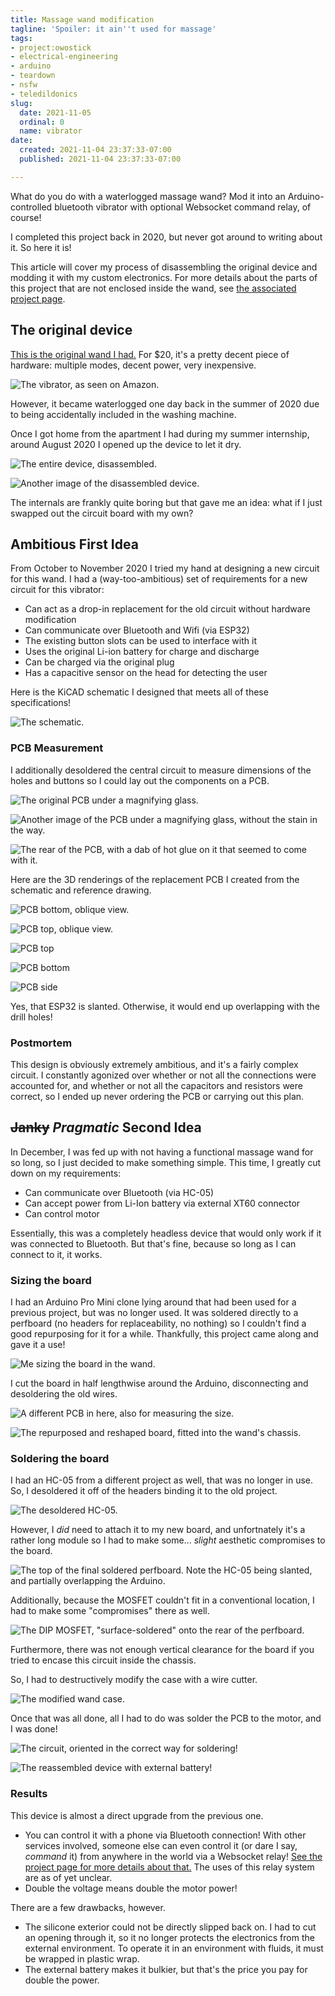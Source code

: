 ```yaml
---
title: Massage wand modification
tagline: 'Spoiler: it ain''t used for massage'
tags:
- project:owostick
- electrical-engineering
- arduino
- teardown
- nsfw
- teledildonics
slug:
  date: 2021-11-05
  ordinal: 0
  name: vibrator
date:
  created: 2021-11-04 23:37:33-07:00
  published: 2021-11-04 23:37:33-07:00

---
```


What do you do with a waterlogged massage wand? Mod it into an
Arduino-controlled bluetooth vibrator with optional Websocket command relay, of
course!

<!-- excerpt -->

I completed this project back in 2020, but never got around to writing about it.
So here it is!

This article will cover my process of disassembling the original device and
modding it with my custom electronics. For more details about the parts of this
project that are not enclosed inside the wand, see
[the associated project page](/projects/owostick).

## The original device

[This is the original wand I had.](https://www.amazon.com/gp/product/B07T3JSKDP)
For $20, it's a pretty decent piece of hardware: multiple modes, decent power,
very inexpensive.

![The vibrator, as seen on Amazon.](https://s3.us-west-000.backblazeb2.com/nyaabucket/f389befd2fa4a7551e11924154320c90f3e499258937dc676e059c58ec6e83c2/original.jpg)

However, it became waterlogged one day back in the summer of 2020 due to being
accidentally included in the washing machine.

Once I got home from the apartment I had during my summer internship, around
August 2020 I opened up the device to let it dry.

![The entire device, disassembled.](https://s3.us-west-000.backblazeb2.com/nyaabucket/b3dd22fcad5599981b650945e239201231c7687a32303f756ac80b5d5b4e1ab5/disassembly1.jpg)

![Another image of the disassembled device.](https://s3.us-west-000.backblazeb2.com/nyaabucket/40bb007d18e86040c1a79abb9b02e07f5852d6f81b6c1e93062ab9f15bbf45ea/disassembly2.jpg)

The internals are frankly quite boring but that gave me an idea: what if I just
swapped out the circuit board with my own?

## Ambitious First Idea

From October to November 2020 I tried my hand at designing a new circuit for
this wand. I had a (way-too-ambitious) set of requirements for a new circuit for
this vibrator:

- Can act as a drop-in replacement for the old circuit without hardware
  modification
- Can communicate over Bluetooth and Wifi (via ESP32)
- The existing button slots can be used to interface with it
- Uses the original Li-ion battery for charge and discharge
- Can be charged via the original plug
- Has a capacitive sensor on the head for detecting the user

Here is the KiCAD schematic I designed that meets all of these specifications!

![The schematic.](./uwu-notices-your-hardware-schematic.svg)

### PCB Measurement

I additionally desoldered the central circuit to measure dimensions of the holes
and buttons so I could lay out the components on a PCB.

![The original PCB under a magnifying glass.](https://s3.us-west-000.backblazeb2.com/nyaabucket/c506398eabb6b3981f23e7ecab19ae352a6f4e8679fc8ccffb9cea4e93d4cd1f/orig-pcb-0.jpg)

![Another image of the PCB under a magnifying glass, without the stain in the way.](https://s3.us-west-000.backblazeb2.com/nyaabucket/33c8b085cb15b038ed7414b75b5ee87f334ce7f464dba445bab7f8f2bc1d044f/orig-pcb-no-blur.jpg)

![The rear of the PCB, with a dab of hot glue on it that seemed to come with it.](https://s3.us-west-000.backblazeb2.com/nyaabucket/045c98e20db4e47666db2b62895af2285387b571ad423090c59314a5ed9fc789/orig-pcb-rear.jpg)

Here are the 3D renderings of the replacement PCB I created from the schematic
and reference drawing.

![PCB bottom, oblique view.](https://s3.us-west-000.backblazeb2.com/nyaabucket/6984658be12068e7692fc947147ea4f8a6295fcdff1dd289259fb8390ec20206/uwupcb-bottom-oblique.png)

![PCB top, oblique view.](https://s3.us-west-000.backblazeb2.com/nyaabucket/47d9c667c070a6937a4f0b2871a70e2cf39ee7733d3427bbaa71edd3ed5f5153/uwupcb-top-oblique.png)

![PCB top](https://s3.us-west-000.backblazeb2.com/nyaabucket/8bbc12df960de3469405f66191d3ecc7dfb257c0a8b0d1a3c46761d2cba838d0/uwupcb-top.png)

![PCB bottom](https://s3.us-west-000.backblazeb2.com/nyaabucket/834322973aaa61203dc5cd8f36fb8c501abb812a113b934c3978fcfe8de4e075/uwupcb-bottom.png)

![PCB side](https://s3.us-west-000.backblazeb2.com/nyaabucket/840b56a13518117970959f0edd77e92599a0d8e3fe70cbbe9091aeed93abec2c/uwupcb-side.png)

Yes, that ESP32 is slanted. Otherwise, it would end up overlapping with the
drill holes!

### Postmortem

This design is obviously extremely ambitious, and it's a fairly complex circuit.
I constantly agonized over whether or not all the connections were accounted
for, and whether or not all the capacitors and resistors were correct, so I
ended up never ordering the PCB or carrying out this plan.

## ~~Janky~~ _Pragmatic_ Second Idea

In December, I was fed up with not having a functional massage wand for so long,
so I just decided to make something simple. This time, I greatly cut down on my
requirements:

- Can communicate over Bluetooth (via HC-05)
- Can accept power from Li-Ion battery via external XT60 connector
- Can control motor

Essentially, this was a completely headless device that would only work if it
was connected to Bluetooth. But that's fine, because so long as I can connect to
it, it works.

### Sizing the board

I had an Arduino Pro Mini clone lying around that had been used for a previous
project, but was no longer used. It was soldered directly to a perfboard (no
headers for replaceability, no nothing) so I couldn't find a good repurposing
for it for a while. Thankfully, this project came along and gave it a use!

![Me sizing the board in the wand.](https://s3.us-west-000.backblazeb2.com/nyaabucket/e2919d22ef4d2dbafeb2233fbd4f6cda6e2ed8dac5f33a4d8817ef0390ac78b5/sizing.jpg)

I cut the board in half lengthwise around the Arduino, disconnecting and
desoldering the old wires.

![A different PCB in here, also for measuring the size.](https://s3.us-west-000.backblazeb2.com/nyaabucket/7e9ee2eab517c377381028bd70051ccc8d382d8ddd9f8e501be690f2e1b2ce86/longfit1.jpg)

![The repurposed and reshaped board, fitted into the wand's chassis.](https://s3.us-west-000.backblazeb2.com/nyaabucket/58f164918580eac838ccea0802f8c23719f1656df3634b4c028ebd6c732fa11c/longfit2.jpg)

### Soldering the board

I had an HC-05 from a different project as well, that was no longer in use. So,
I desoldered it off of the headers binding it to the old project.

![The desoldered HC-05.](https://s3.us-west-000.backblazeb2.com/nyaabucket/abac1c39710716aefc5168abf08df6cab27171c30b6294f08444dc0b889d0f25/desolder-hc05.jpg)

However, I _did_ need to attach it to my new board, and unfortnately it's a
rather long module so I had to make some... _slight_ aesthetic compromises to
the board.

![The top of the final soldered perfboard. Note the HC-05 being slanted, and partially overlapping the Arduino.](https://s3.us-west-000.backblazeb2.com/nyaabucket/1708dc2cbc3d5d3266b813b02fa22adf025dd53b8d400e9c88aa522050dfc5d5/owopcb-top.jpg)

Additionally, because the MOSFET couldn't fit in a conventional location, I had
to make some "compromises" there as well.

![The DIP MOSFET, "surface-soldered" onto the rear of the perfboard.](https://s3.us-west-000.backblazeb2.com/nyaabucket/bfbfa44f03f3d2a987df9b721c91b7cd46ca3b13bb505664c148139fbe9a212c/owopcb-bottom.jpg)

Furthermore, there was not enough vertical clearance for the board if you tried
to encase this circuit inside the chassis.

So, I had to destructively modify the case with a wire cutter.

![The modified wand case.](https://s3.us-west-000.backblazeb2.com/nyaabucket/2e60f1b5d48d7037234bff8186932cabf736787a6d5b07d68f271375cbfa8b98/case-mod.jpg)

Once that was all done, all I had to do was solder the PCB to the motor, and I
was done!

![The circuit, oriented in the correct way for soldering!](https://s3.us-west-000.backblazeb2.com/nyaabucket/16ce0c85263a284f93ad75ab4dc7490d50d4b29b00fd9fc262fbeaaed5d3124b/owopcb-final-connection.jpg)

![The reassembled device with external battery!](https://s3.us-west-000.backblazeb2.com/nyaabucket/d9de2ebcbb1f09832f3e9215b75092c967516dd3f7e3fef88c4eb03bb4e46bf7/reassembled.jpg)

### Results

This device is almost a direct upgrade from the previous one.

- You can control it with a phone via Bluetooth connection! With other services
  involved, someone else can even control it (or dare I say, _command_ it) from
  anywhere in the world via a Websocket relay!
  [See the project page for more details about that.](/projects/owostick) The
  uses of this relay system are as of yet unclear.
- Double the voltage means double the motor power!

There are a few drawbacks, however.

- The silicone exterior could not be directly slipped back on. I had to cut an
  opening through it, so it no longer protects the electronics from the external
  environment. To operate it in an environment with fluids, it must be wrapped
  in plastic wrap.
- The external battery makes it bulkier, but that's the price you pay for double
  the power.